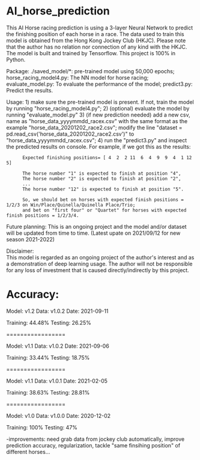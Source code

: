 # AI_horse_prediction

This AI Horse racing prediction is using a 3-layer Neural Network to predict the finishing position of each horse in a race. The data used to train this model is obtained from the Hong Kong Jockey Club (HKJC). Please note that the author has no relation nor connection of any kind with the HKJC. The model is built and trained by Tensorflow. This project is 100% in Python.

  Package: 
          ./saved_model/*: pre-trained model using 50,000 epochs;
          horse_racing_model4.py: The NN model for horse racing;
          evaluate_model.py: To evaluate the performance of the model; 
          predict3.py: Predict the results.

  Usage: 
          1) make sure the pre-trained model is present. If not, train the model by running "horse_racing_model4.py";
          2) (optional) evaluate the model by running "evaluate_model.py"
          3) (if new prediction needed) add a new csv, name as "horse_data_yyyymmdd_racex.csv" with the same format as the example "horse_data_20201202_race2.csv";
          modify the line "dataset = pd.read_csv('horse_data_20201202_race2.csv')" to "horse_data_yyyymmdd_racex.csv";
          4) run the "predict3.py" and inspect the predicted results on console. For example, if we got this as the results:
          
          Expected finishing positions= [ 4  2  2 11  6  4  9  9  4  1 12  5]
          
          The horse number "1" is expected to finish at position "4",
          The horse number "2" is expected to finish at position "2",
          ...
          The horse number "12" is expected to finish at position "5".
          
          So, we should bet on horses with expected finish positions = 1/2/3 on Win/Place/Quinella/Quinella Place/Trio; 
          and bet on "first four" or "Quartet" for horses with expected finish positions = 1/2/3/4.
          
  Future planning:
          This is an ongoing project and the model and/or dataset will be updated from time to time. (Latest upate on 2021/09/12 for new season 2021-2022)
          
  Disclaimer:          
          This model is regarded as an ongoing project of the author's interest and as a demonstration of deep learning usage. The author will not be responsible for any loss of investment that is caused directly/indirectly by this project.

Accuracy:
=================
Model: v1.2
Data: v1.0.2
Date: 2021-09-11

Training: 44.48%
Testing: 26.25%

=================


Model: v1.1
Data: v1.0.2
Date: 2021-09-06

Training: 33.44%
Testing: 18.75%

=================


Model: v1.1
Data: v1.0.1
Date: 2021-02-05

Training: 38.63%
Testing: 28.81%

=================


Model: v1.0
Data: v1.0.0
Date: 2020-12-02

Training: 100%
Testing: 47%


  -improvements: need grab data from jockey club automatically, improve prediction accuracy, regularization, tackle "same finsihing position" of different horses...
